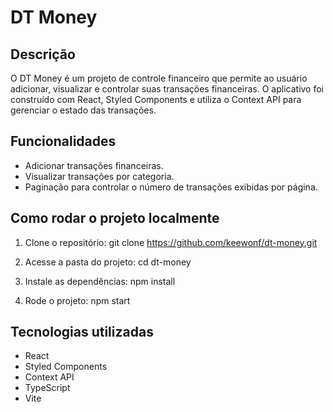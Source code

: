 # DT Money

## Descrição
O DT Money é um projeto de controle financeiro que permite ao usuário adicionar, visualizar e controlar suas transações financeiras. O aplicativo foi construído com React, Styled Components e utiliza o Context API para gerenciar o estado das transações.

## Funcionalidades
- Adicionar transações financeiras.
- Visualizar transações por categoria.
- Paginação para controlar o número de transações exibidas por página.

## Como rodar o projeto localmente

1. Clone o repositório:
git clone https://github.com/keewonf/dt-money.git

2. Acesse a pasta do projeto:
cd dt-money

3. Instale as dependências:
npm install

4. Rode o projeto:
npm start

## Tecnologias utilizadas
- React
- Styled Components
- Context API
- TypeScript
- Vite